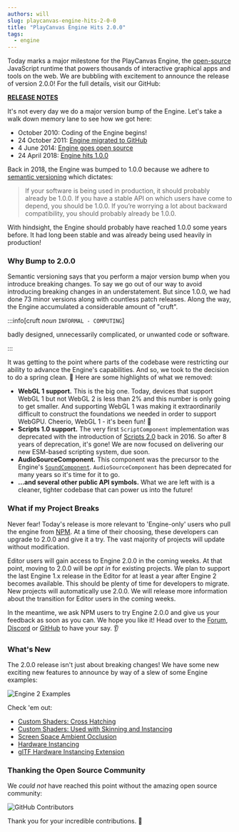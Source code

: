 ```yaml
---
authors: will
slug: playcanvas-engine-hits-2-0-0
title: "PlayCanvas Engine Hits 2.0.0"
tags:
  - engine
---
```


Today marks a major milestone for the PlayCanvas Engine, the [open-source](https://github.com/playcanvas/engine) JavaScript runtime that powers thousands of interactive graphical apps and tools on the web. We are bubbling with excitement to announce the release of version 2.0.0! For the full details, visit our GitHub:

[**RELEASE NOTES**](https://github.com/playcanvas/engine/releases/tag/v2.0.0)

It's not every day we do a major version bump of the Engine. Let's take a walk down memory lane to see how we got here:

* October 2010: Coding of the Engine begins!
* 24 October 2011: [Engine migrated to GitHub](https://github.com/playcanvas/engine/commit/e5bf014e738d5bfc92ece1d6c0f50ad71bf4dd90)
* 4 June 2014: [Engine goes open source](https://blog.playcanvas.com/playcanvas-goes-open-source/)
* 24 April 2018: [Engine hits 1.0.0](https://blog.playcanvas.com/playcanvas-engine-reaches-1-0-0/)

Back in 2018, the Engine was bumped to 1.0.0 because we adhere to [semantic versioning](https://semver.org/) which dictates:

> If your software is being used in production, it should probably already be 1.0.0. If you have a stable API on which users have come to depend, you should be 1.0.0. If you’re worrying a lot about backward compatibility, you should probably already be 1.0.0.

With hindsight, the Engine should probably have reached 1.0.0 some years before. It had long been stable and was already being used heavily in production!

### Why Bump to 2.0.0

Semantic versioning says that you perform a major version bump when you introduce breaking changes. To say we go out of our way to avoid introducing breaking changes in an understatement. But since 1.0.0, we had done 73 minor versions along with countless patch releases. Along the way, the Engine accumulated a considerable amount of "cruft".

:::info[cruft _noun_ `INFORMAL - COMPUTING`]

badly designed, unnecessarily complicated, or unwanted code or software.

:::

It was getting to the point where parts of the codebase were restricting our ability to advance the Engine's capabilities. And so, we took to the decision to do a spring clean. 🧹 Here are some highlights of what we removed:

* **WebGL 1 support.** This is the big one. Today, devices that support WebGL 1 but not WebGL 2 is less than 2% and this number is only going to get smaller. And supporting WebGL 1 was making it extraordinarily difficult to construct the foundations we needed in order to support WebGPU. Cheerio, WebGL 1 - it's been fun! 👋
* **Scripts 1.0 support.** The very first `ScriptComponent` implementation was deprecated with the introduction of [Scripts 2.0](https://blog.playcanvas.com/playcanvas-scripts-2-0/) back in 2016. So after 8 years of deprecation, it's gone! We are now focused on delivering our new ESM-based scripting system, due soon.
* **AudioSourceComponent.** This component was the precursor to the Engine's [`SoundComponent`](https://api.playcanvas.com/classes/Engine.SoundComponent.html). `AudioSourceComponent` has been deprecated for many years so it's time for it to go.
* **...and several other public API symbols.** What we are left with is a cleaner, tighter codebase that can power us into the future!

### What if my Project Breaks

Never fear! Today's release is more relevant to 'Engine-only' users who pull the engine from [NPM](https://www.npmjs.com/package/playcanvas). At a time of their choosing, these developers can upgrade to 2.0.0 and give it a try. The vast majority of projects will update without modification.

Editor users will gain access to Engine 2.0.0 in the coming weeks. At that point, moving to 2.0.0 will be _opt in_ for existing projects. We plan to support the last Engine 1.x release in the Editor for at least a year after Engine 2 becomes available. This should be plenty of time for developers to migrate. New projects will automatically use 2.0.0. We will release more information about the transition for Editor users in the coming weeks.

In the meantime, we ask NPM users to try Engine 2.0.0 and give us your feedback as soon as you can. We hope you like it! Head over to the [Forum](https://forum.playcanvas.com/), [Discord](https://discord.gg/RSaMRzg) or [GitHub](https://github.com/playcanvas/engine) to have your say. :ear:

### What's New

The 2.0.0 release isn't just about breaking changes! We have some new exciting new features to announce by way of a slew of some Engine examples:

![Engine 2 Examples](/img/engine2-examples.png)

Check 'em out:

* [Custom Shaders: Cross Hatching](https://playcanvas.vercel.app/#/graphics/shader-hatch)
* [Custom Shaders: Used with Skinning and Instancing](https://playcanvas.vercel.app/#/graphics/instancing-gooch)
* [Screen Space Ambient Occlusion](https://playcanvas.vercel.app/#/graphics/ambient-occlusion)
* [Hardware Instancing](https://playcanvas.vercel.app/#/graphics/instancing-custom)
* [glTF Hardware Instancing Extension](https://playcanvas.vercel.app/#/graphics/instancing-glb)

### Thanking the Open Source Community

We _could not_ have reached this point without the amazing open source community:

![GitHub Contributors](/img/engine-contributors.svg)

Thank you for your incredible contributions. 🙏
